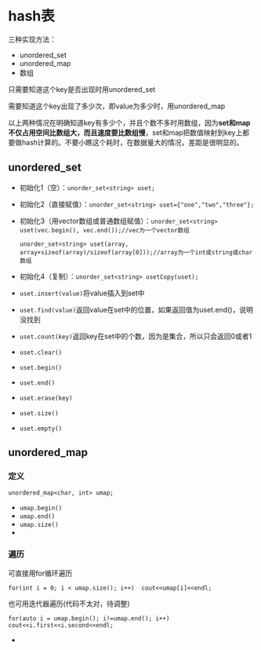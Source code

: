 # hash表

三种实现方法：

- unordered_set
- unordered_map
- 数组

只需要知道这个key是否出现时用unordered_set

需要知道这个key出现了多少次，即value为多少时，用unordered_map

以上两种情况在明确知道key有多少个，并且个数不多时用数组，因为**set和map不仅占用空间比数组大，而且速度要比数组慢**，set和map把数值映射到key上都要做hash计算的。不要小瞧这个耗时，在数据量大的情况，差距是很明显的。



## unordered_set

- 初始化1（空）：`unorder_set<string> uset;`

- 初始化2（直接赋值）：`unorder_set<string> uset={"one","two","three"};`

- 初始化3（用vector数组或普通数组赋值）：`unorder_set<string> uset(vec.begin(), vec.end());//vec为一个vector数组`

  `unorder_set<string> uset(array, array+sizeof(array)/sizeof(array[0]));//array为一个int或string或char数组`

- 初始化4（复制）：`unorder_set<string> usetCopy(uset);`

- `uset.insert(value)`将value插入到set中

- `uset.find(value)`返回value在set中的位置，如果返回值为uset.end()，说明没找到

- `uset.count(key)`返回key在set中的个数，因为是集合，所以只会返回0或者1

- `uset.clear()`

- `uset.begin()`

- `uset.end()`

- `uset.erase(key)`

- `uset.size()`

- `uset.empty()`



## unordered_map

### 定义

```
unordered_map<char, int> umap;
```

- `umap.begin()`
- `umap.end()`
- `umap.size()`
- 

### 遍历

可直接用for循环遍历

```
for(int i = 0; i < umap.size(); i++)  cout<<umap[i]<<endl;
```

也可用迭代器遍历(代码不太对，待调整)

```
for(auto i = umap.begin(); i!=umap.end(); i++)  cout<<i.first<<i.second<<endl;
```

- 
